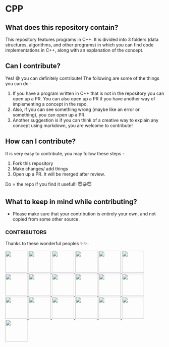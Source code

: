 # CPP
## What does this repository contain?
This repository features programs in C++. It is divided into 3 folders (data structures, algorithms, and other programs) in which you can find code implementations in C++, along with an explanation of the concept.

## Can I contribute?
Yes! :smile: you can definitely contribute!
The following are some of the things you can do - 
1. If you have a program written in C++ that is not in the repository you can open up a PR. You can also open up a PR if you have another way of implementing a concept in the repo.
2. Also, if you can see something wrong (maybe like an error or something), you can open up a PR.
3. Another suggestion is if you can think of a creative way to explain any concept using markdown, you are welcome to contribute!

## How can I contribute?
It is very easy to contribute, you may follow these steps - 
1. Fork this repository
2. Make changes/ add things
3. Open up a PR. It will be merged after review.


Do ⭐ the repo if you find it useful!! 😇😀😇

## What to keep in mind while contributing?
- Please make sure that your contribution is entirely your own, and not copied from some other source.

### CONTRIBUTORS
Thanks to these wonderful peoples ✨✨:
<a href="https://github.com/PrajaktaSathe/CPP/graphs/contributors">

<img src="https://avatars.githubusercontent.com/u/63590390?v=4" width="70" height="70">
<img src="https://avatars.githubusercontent.com/u/76398920?s=60&v=4" width="70" height="70">
<img src="https://avatars.githubusercontent.com/u/72189595?s=60&v=4" width="70" height="70">
<img src="https://avatars.githubusercontent.com/u/43772579?s=60&v=4"width="70" height="70">
<img src="https://avatars.githubusercontent.com/u/72657744?s=60&v=4"width="70" height="70">
<img src="https://avatars.githubusercontent.com/u/88653530?s=60&v=4" width="70" height="70">
<img src="https://avatars.githubusercontent.com/u/84583787?s=60&v=4"width="70" height="70">
<img src="https://avatars.githubusercontent.com/u/92287955?s=60&v=4"width="70" height="70">
<img src="https://avatars.githubusercontent.com/u/91818079?s=60&v=4"width="70" height="70">
<img src="https://avatars.githubusercontent.com/u/77720999?s=60&v=4"width="70" height="70">
<img src="https://avatars.githubusercontent.com/u/76517652?s=60&v=4"width="70" height="70">
<img src="https://avatars.githubusercontent.com/u/38905783?s=60&v=4"width="70" height="70">
<img src="https://avatars.githubusercontent.com/u/51876341?s=60&v=4"width="70" height="70">
<img src="https://avatars.githubusercontent.com/u/54039401?s=60&v=4"width="70" height="70">
<img src="https://avatars.githubusercontent.com/u/59305317?s=60&v=4"width="70" height="70">
<img src="https://avatars.githubusercontent.com/u/79088553?s=60&v=4"width="70" height="70">
<img src="https://avatars.githubusercontent.com/u/48864125?s=60&v=4"width="70" height="70">
<img src="https://avatars.githubusercontent.com/u/65330953?s=60&v=4"width="70" height="70">
<img src="https://avatars.githubusercontent.com/u/76556340?s=88&u=dbf836a083a6ccf427a2087b779cf5cdc636ace4&v=4"width="70" height="70" >

</a>

